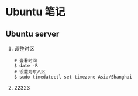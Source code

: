 # Ubuntu 笔记

## Ubuntu server

1. 调整时区

    ```shell
    # 查看时间
    $ date -R
    # 设置为东八区
    $ sudo timedatectl set-timezone Asia/Shanghai
    ```

1. 22323
